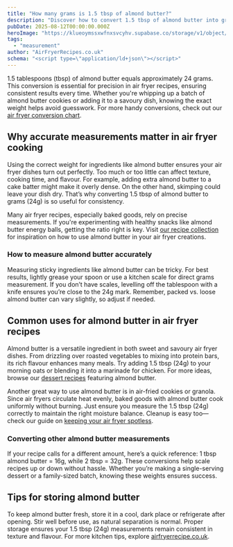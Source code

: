 ```yaml
---
title: "How many grams is 1.5 tbsp of almond butter?"
description: "Discover how to convert 1.5 tbsp of almond butter into grams for precise air fryer recipes. Get accurate measurements in seconds!"
pubDate: 2025-08-12T00:00:00.000Z
heroImage: "https://klueoymssxwfnxsvcyhv.supabase.co/storage/v1/object/public/md/how-many-grams-is-1-5-tbsp-of-almond-butter-4ed6a4d0.webp"
tags:
  - "measurement"
author: "AirFryerRecipes.co.uk"
schema: "<script type=\"application/ld+json\"></script>"
---
```


<p>1.5 tablespoons (tbsp) of almond butter equals approximately 24 grams. This conversion is essential for precision in air fryer recipes, ensuring consistent results every time. Whether you're whipping up a batch of almond butter cookies or adding it to a savoury dish, knowing the exact weight helps avoid guesswork. For more handy conversions, check out our <a href=https://www.airfryerrecipe.co.uk/air-fryer-conversion-chart>air fryer conversion chart</a>.</p>  

<h2>Why accurate measurements matter in air fryer cooking</h2>  
<p>Using the correct weight for ingredients like almond butter ensures your air fryer dishes turn out perfectly. Too much or too little can affect texture, cooking time, and flavour. For example, adding extra almond butter to a cake batter might make it overly dense. On the other hand, skimping could leave your dish dry. That’s why converting 1.5 tbsp of almond butter to grams (24g) is so useful for consistency.</p>  

<p>Many air fryer recipes, especially baked goods, rely on precise measurements. If you're experimenting with healthy snacks like almond butter energy balls, getting the ratio right is key. Visit <a href=https://www.airfryerrecipe.co.uk/recipes>our recipe collection</a> for inspiration on how to use almond butter in your air fryer creations.</p>  

<h3>How to measure almond butter accurately</h3>  
<p>Measuring sticky ingredients like almond butter can be tricky. For best results, lightly grease your spoon or use a kitchen scale for direct grams measurement. If you don’t have scales, levelling off the tablespoon with a knife ensures you’re close to the 24g mark. Remember, packed vs. loose almond butter can vary slightly, so adjust if needed.</p>  

<h2>Common uses for almond butter in air fryer recipes</h2>  
<p>Almond butter is a versatile ingredient in both sweet and savoury air fryer dishes. From drizzling over roasted vegetables to mixing into protein bars, its rich flavour enhances many meals. Try adding 1.5 tbsp (24g) to your morning oats or blending it into a marinade for chicken. For more ideas, browse our <a href=https://www.airfryerrecipe.co.uk/recipe-category/dessert>dessert recipes</a> featuring almond butter.</p>  

<p>Another great way to use almond butter is in air-fried cookies or granola. Since air fryers circulate heat evenly, baked goods with almond butter cook uniformly without burning. Just ensure you measure the 1.5 tbsp (24g) correctly to maintain the right moisture balance. Cleanup is easy too—check our guide on <a href=https://www.airfryerrecipe.co.uk/air-fryer-cleaner>keeping your air fryer spotless</a>.</p>  

<h3>Converting other almond butter measurements</h3>  
<p>If your recipe calls for a different amount, here’s a quick reference: 1 tbsp almond butter = 16g, while 2 tbsp = 32g. These conversions help scale recipes up or down without hassle. Whether you’re making a single-serving dessert or a family-sized batch, knowing these weights ensures success.</p>  

<h2>Tips for storing almond butter</h2>  
<p>To keep almond butter fresh, store it in a cool, dark place or refrigerate after opening. Stir well before use, as natural separation is normal. Proper storage ensures your 1.5 tbsp (24g) measurements remain consistent in texture and flavour. For more kitchen tips, explore <a href=https://www.airfryerrecipe.co.uk>airfryerrecipe.co.uk</a>.</p>